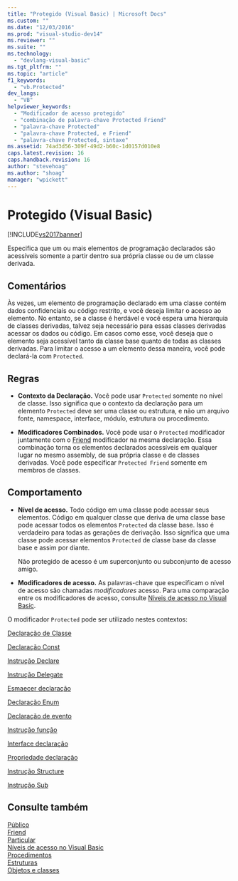 ```yaml
---
title: "Protegido (Visual Basic) | Microsoft Docs"
ms.custom: ""
ms.date: "12/03/2016"
ms.prod: "visual-studio-dev14"
ms.reviewer: ""
ms.suite: ""
ms.technology: 
  - "devlang-visual-basic"
ms.tgt_pltfrm: ""
ms.topic: "article"
f1_keywords: 
  - "vb.Protected"
dev_langs: 
  - "VB"
helpviewer_keywords: 
  - "Modificador de acesso protegido"
  - "combinação de palavra-chave Protected Friend"
  - "palavra-chave Protected"
  - "palavra-chave Protected, e Friend"
  - "palavra-chave Protected, sintaxe"
ms.assetid: 74ad3d56-309f-49d2-b60c-1d0157d010e8
caps.latest.revision: 16
caps.handback.revision: 16
author: "stevehoag"
ms.author: "shoag"
manager: "wpickett"
---
```

# Protegido (Visual Basic)
[!INCLUDE[vs2017banner](../../../csharp/includes/vs2017banner.md)]

Especifica que um ou mais elementos de programação declarados são acessíveis somente a partir dentro sua própria classe ou de um classe derivada.  
  
## Comentários  
 Às vezes, um elemento de programação declarado em uma classe contém dados confidenciais ou código restrito, e você deseja limitar o acesso ao elemento.  No entanto, se a classe é herdável e você espera uma hierarquia de classes derivadas, talvez seja necessário para essas classes derivadas  acessar os dados ou código.  Em casos como esse, você deseja que o elemento seja acessível tanto da classe base quanto de todas as classes derivadas.  Para limitar o acesso a um elemento dessa maneira, você pode declará\-la com `Protected`.  
  
## Regras  
  
-   **Contexto da Declaração.** Você pode usar `Protected` somente no nível de classe.  Isso significa que o contexto da declaração para um elemento `Protected` deve ser uma classe ou estrutura, e não um arquivo fonte, namespace, interface, módulo, estrutura ou procedimento.  
  
-   **Modificadores Combinados.** Você pode usar o `Protected` modificador juntamente com o [Friend](../../../visual-basic/language-reference/modifiers/friend.md) modificador na mesma declaração.  Essa combinação torna os elementos declarados acessíveis em qualquer lugar no mesmo assembly, de sua própria classe e de classes derivadas.  Você pode especificar `Protected Friend` somente em membros de classes.  
  
## Comportamento  
  
-   **Nível de acesso.** Todo código em uma classe pode acessar seus elementos.  Código em qualquer classe que deriva de uma classe base pode acessar todos os elementos `Protected` da classe base.  Isso é verdadeiro para todas as gerações de derivação.  Isso significa que uma classe pode acessar elementos `Protected` de classe base da classe base e assim por diante.  
  
     Não protegido de acesso é um superconjunto ou subconjunto de acesso amigo.  
  
-   **Modificadores de acesso.** As palavras\-chave que especificam o nível de acesso são chamadas  *modificadores*  acesso.  Para uma comparação entre os modificadores de acesso, consulte [Níveis de acesso no Visual Basic](../../../visual-basic/programming-guide/language-features/declared-elements/access-levels.md).  
  
 O modificador `Protected` pode ser utilizado nestes contextos:  
  
 [Declaração de Classe](../../../visual-basic/language-reference/statements/class-statement.md)  
  
 [Declaração Const](../../../visual-basic/language-reference/statements/const-statement.md)  
  
 [Instrução Declare](../../../visual-basic/language-reference/statements/declare-statement.md)  
  
 [Instrução Delegate](../../../visual-basic/language-reference/statements/delegate-statement.md)  
  
 [Esmaecer declaração](../../../visual-basic/language-reference/statements/dim-statement.md)  
  
 [Declaração Enum](../../../visual-basic/language-reference/statements/enum-statement.md)  
  
 [Declaração de evento](../../../visual-basic/language-reference/statements/event-statement.md)  
  
 [Instrução função](../../../visual-basic/language-reference/statements/function-statement.md)  
  
 [Interface declaração](../../../visual-basic/language-reference/statements/interface-statement.md)  
  
 [Propriedade declaração](../../../visual-basic/language-reference/statements/property-statement.md)  
  
 [Instrução Structure](../../../visual-basic/language-reference/statements/structure-statement.md)  
  
 [Instrução Sub](../../../visual-basic/language-reference/statements/sub-statement.md)  
  
## Consulte também  
 [Público](../../../visual-basic/language-reference/modifiers/public.md)   
 [Friend](../../../visual-basic/language-reference/modifiers/friend.md)   
 [Particular](../../../visual-basic/language-reference/modifiers/private.md)   
 [Níveis de acesso no Visual Basic](../../../visual-basic/programming-guide/language-features/declared-elements/access-levels.md)   
 [Procedimentos](../../../visual-basic/programming-guide/language-features/procedures/index.md)   
 [Estruturas](../../../visual-basic/programming-guide/language-features/data-types/structures.md)   
 [Objetos e classes](../../../visual-basic/programming-guide/language-features/objects-and-classes/index.md)
